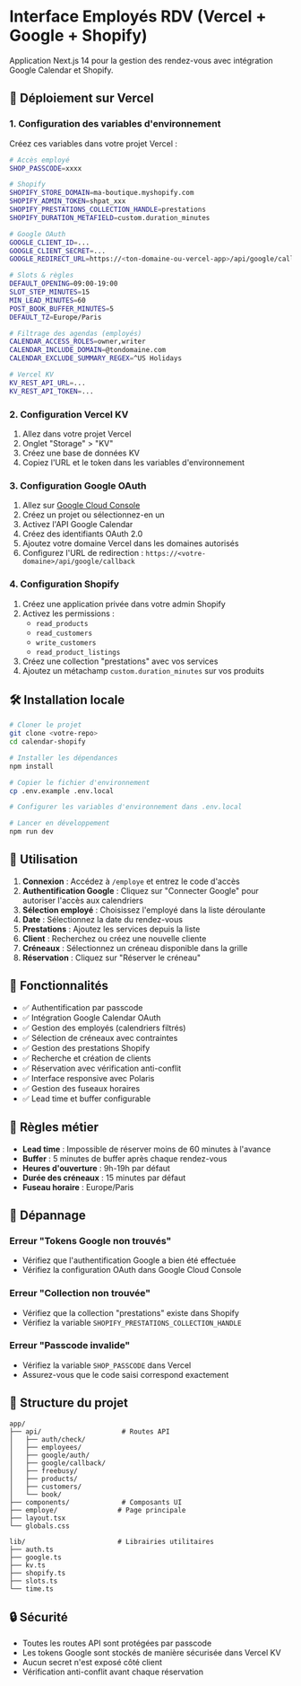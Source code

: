 # Interface Employés RDV (Vercel + Google + Shopify)

Application Next.js 14 pour la gestion des rendez-vous avec intégration Google Calendar et Shopify.

## 🚀 Déploiement sur Vercel

### 1. Configuration des variables d'environnement

Créez ces variables dans votre projet Vercel :

```bash
# Accès employé
SHOP_PASSCODE=xxxx

# Shopify
SHOPIFY_STORE_DOMAIN=ma-boutique.myshopify.com
SHOPIFY_ADMIN_TOKEN=shpat_xxx
SHOPIFY_PRESTATIONS_COLLECTION_HANDLE=prestations
SHOPIFY_DURATION_METAFIELD=custom.duration_minutes

# Google OAuth
GOOGLE_CLIENT_ID=...
GOOGLE_CLIENT_SECRET=...
GOOGLE_REDIRECT_URL=https://<ton-domaine-ou-vercel-app>/api/google/callback

# Slots & règles
DEFAULT_OPENING=09:00-19:00
SLOT_STEP_MINUTES=15
MIN_LEAD_MINUTES=60
POST_BOOK_BUFFER_MINUTES=5
DEFAULT_TZ=Europe/Paris

# Filtrage des agendas (employés)
CALENDAR_ACCESS_ROLES=owner,writer
CALENDAR_INCLUDE_DOMAIN=@tondomaine.com
CALENDAR_EXCLUDE_SUMMARY_REGEX=^US Holidays

# Vercel KV
KV_REST_API_URL=...
KV_REST_API_TOKEN=...
```

### 2. Configuration Vercel KV

1. Allez dans votre projet Vercel
2. Onglet "Storage" > "KV"
3. Créez une base de données KV
4. Copiez l'URL et le token dans les variables d'environnement

### 3. Configuration Google OAuth

1. Allez sur [Google Cloud Console](https://console.cloud.google.com/)
2. Créez un projet ou sélectionnez-en un
3. Activez l'API Google Calendar
4. Créez des identifiants OAuth 2.0
5. Ajoutez votre domaine Vercel dans les domaines autorisés
6. Configurez l'URL de redirection : `https://<votre-domaine>/api/google/callback`

### 4. Configuration Shopify

1. Créez une application privée dans votre admin Shopify
2. Activez les permissions :
   - `read_products`
   - `read_customers`
   - `write_customers`
   - `read_product_listings`
3. Créez une collection "prestations" avec vos services
4. Ajoutez un métachamp `custom.duration_minutes` sur vos produits

## 🛠️ Installation locale

```bash
# Cloner le projet
git clone <votre-repo>
cd calendar-shopify

# Installer les dépendances
npm install

# Copier le fichier d'environnement
cp .env.example .env.local

# Configurer les variables d'environnement dans .env.local

# Lancer en développement
npm run dev
```

## 📱 Utilisation

1. **Connexion** : Accédez à `/employe` et entrez le code d'accès
2. **Authentification Google** : Cliquez sur "Connecter Google" pour autoriser l'accès aux calendriers
3. **Sélection employé** : Choisissez l'employé dans la liste déroulante
4. **Date** : Sélectionnez la date du rendez-vous
5. **Prestations** : Ajoutez les services depuis la liste
6. **Client** : Recherchez ou créez une nouvelle cliente
7. **Créneaux** : Sélectionnez un créneau disponible dans la grille
8. **Réservation** : Cliquez sur "Réserver le créneau"

## 🔧 Fonctionnalités

- ✅ Authentification par passcode
- ✅ Intégration Google Calendar OAuth
- ✅ Gestion des employés (calendriers filtrés)
- ✅ Sélection de créneaux avec contraintes
- ✅ Gestion des prestations Shopify
- ✅ Recherche et création de clients
- ✅ Réservation avec vérification anti-conflit
- ✅ Interface responsive avec Polaris
- ✅ Gestion des fuseaux horaires
- ✅ Lead time et buffer configurable

## 🎯 Règles métier

- **Lead time** : Impossible de réserver moins de 60 minutes à l'avance
- **Buffer** : 5 minutes de buffer après chaque rendez-vous
- **Heures d'ouverture** : 9h-19h par défaut
- **Durée des créneaux** : 15 minutes par défaut
- **Fuseau horaire** : Europe/Paris

## 🐛 Dépannage

### Erreur "Tokens Google non trouvés"
- Vérifiez que l'authentification Google a bien été effectuée
- Vérifiez la configuration OAuth dans Google Cloud Console

### Erreur "Collection non trouvée"
- Vérifiez que la collection "prestations" existe dans Shopify
- Vérifiez la variable `SHOPIFY_PRESTATIONS_COLLECTION_HANDLE`

### Erreur "Passcode invalide"
- Vérifiez la variable `SHOP_PASSCODE` dans Vercel
- Assurez-vous que le code saisi correspond exactement

## 📝 Structure du projet

```
app/
├── api/                    # Routes API
│   ├── auth/check/
│   ├── employees/
│   ├── google/auth/
│   ├── google/callback/
│   ├── freebusy/
│   ├── products/
│   ├── customers/
│   └── book/
├── components/             # Composants UI
├── employe/               # Page principale
├── layout.tsx
└── globals.css

lib/                       # Librairies utilitaires
├── auth.ts
├── google.ts
├── kv.ts
├── shopify.ts
├── slots.ts
└── time.ts
```

## 🔒 Sécurité

- Toutes les routes API sont protégées par passcode
- Les tokens Google sont stockés de manière sécurisée dans Vercel KV
- Aucun secret n'est exposé côté client
- Vérification anti-conflit avant chaque réservation
